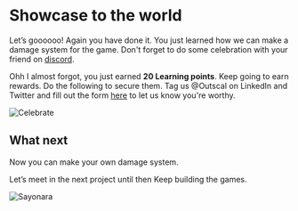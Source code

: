# Showcase to the world

Let’s goooooo! Again you have done it. You just learned how we can make a damage system for the game. Don't forget to do some celebration with your friend on [discord](https://discord.com/invite/R4hfXhsWjN).

Ohh I almost forgot, you just earned **20 Learning points**. Keep going to earn rewards. Do the following to secure them.
Tag us @Outscal on LinkedIn and Twitter and fill out the form [here](https://airtable.com/shrXGSkgf5NClpoIU) to let us know you're worthy.

![Celebrate](https://media.giphy.com/media/kyLYXonQYYfwYDIeZl/giphy.gif)



## What next

Now you can make your own damage system. 

Let’s meet in the next project until then Keep building the games.

![Sayonara](https://media.giphy.com/media/LONpdPMVlXuf7AFHfv/giphy.gif)
